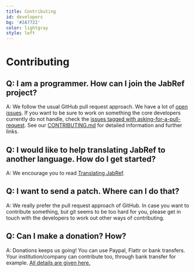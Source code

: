 ```yaml
---
title: Contributing
id: developers
bg: '#2A7722'
color: lightgray
style: left
---
```


# Contributing

## Q: I am a programmer. How can I join the JabRef project?

A: We follow the usual GitHub pull request approach.
We have a lot of [open issues](https://github.com/JabRef/jabref/issues).
If you want to be sure to work on something the core developers currently do not handle, check the [issues tagged with asking-for-a-pull-request](https://github.com/JabRef/jabref/labels/asking-for-a-pull-request).
See our [CONTRIBUTING.md](https://github.com/JabRef/jabref/blob/master/CONTRIBUTING.md) for detailed information and further links.

## Q: I would like to help translating JabRef to another language. How do I get started?

A: We encourage you to read [Translating JabRef](https://github.com/JabRef/jabref/wiki/Translating-JabRef).

## Q: I want to send a patch. Where can I do that?

A: We really prefer the pull request approach of GitHub.
In case you want to contribute something, but git seems to be too hard for you, please get in touch with the developers to work out other ways of contributing.

## Q: Can I make a donation? How?

A: Donations keeps us going! You can use Paypal, Flattr or bank transfers. Your institution/company can contribute too, through bank transfer for example. [All details are given here.](https://github.com/JabRef/jabref/wiki/Donations)

